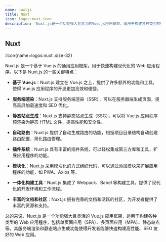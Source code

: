 ```yaml
---
name: nuxtjs
title: Nuxt
icon: logos:nuxt-icon
description: 'Nuxt.js是一个功能强大且灵活的Vue.js应用框架，适用于构建各种类型的Web应用程序，包括单页面应用（SPA）、多页面应用（MPA）、静态站点等。其服务端渲染和静态站点生成功能使得开发者能够快速构建高性能、SEO友好的Web应用。'
---
```


## Nuxt

:Icon{name=logos:nuxt .size-32}

Nuxt.js 是一个基于 Vue.js 的通用应用框架，用于快速构建现代化的 Web 应用程序。以下是 Nuxt.js 的一些关键特点：

- **基于 Vue.js**：Nuxt.js 建立在 Vue.js 之上，提供了许多额外的功能和工具，使得 Vue.js 应用程序的开发更加高效和便捷。

- **服务端渲染**：Nuxt.js 支持服务端渲染（SSR），可以在服务器端生成页面，提高首屏加载速度和 SEO 优化。

- **静态站点生成**：Nuxt.js 支持静态站点生成（SSG），可以将 Vue.js 应用程序预渲染为静态 HTML 文件，提高性能和安全性。

- **自动路由**：Nuxt.js 提供了自动生成路由的功能，根据项目目录结构自动创建路由配置，简化路由管理。

- **插件系统**：Nuxt.js 具有丰富的插件系统，可以轻松集成第三方库和工具，扩展应用程序的功能。

- **模块化**：Nuxt.js 采用模块化的方式组织代码，可以通过添加模块来扩展应用程序的功能，如 PWA、Axios 等。

- **一体化构建工具**：Nuxt.js 集成了 Webpack、Babel 等构建工具，提供了现代化的开发环境和工作流程。

- **丰富的文档和社区**：Nuxt.js 拥有完善的文档和活跃的社区，为开发者提供了丰富的资源和支持。

总的来说，Nuxt.js 是一个功能强大且灵活的 Vue.js 应用框架，适用于构建各种类型的 Web 应用程序，包括单页面应用（SPA）、多页面应用（MPA）、静态站点等。其服务端渲染和静态站点生成功能使得开发者能够快速构建高性能、SEO 友好的 Web 应用。
